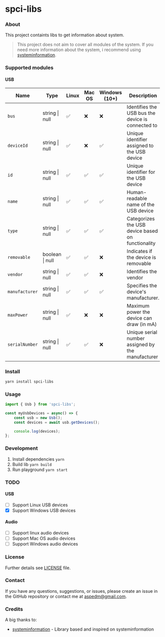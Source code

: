 # spci-libs

### About
This project containts libs to get information about system.

> This project does not aim to cover all modules of the system. If you need more information about the system, i recommend using [systeminformation](https://github.com/sebhildebrandt/systeminformation).

### Supported modules

#### USB
| Name          | Type            | Linux | Mac OS | Windows (10+) | Description                                       |
|---------------|-----------------|-------|--------|---------------|---------------------------------------------------|
|`bus`          | string \| null  | ✅    | ❌    | ❌            | Identifies the USB bus the device is connected to |
|`deviceId`     | string \| null  | ✅    | ❌    | ✅            | Unique identifier assigned to the USB device      |
|`id`           | string \| null  | ✅    | ✅    | ✅            | Unique identifier for the USB device              |
|`name`         | string \| null  | ✅    | ✅    | ✅            | Human-readable name of the USB device             |
|`type`         | string \| null  | ✅    | ✅    | ✅            | Categorizes the USB device based on functionality |
|`removable`    | boolean \| null | ✅    | ✅    | ❌            | Indicates if the device is removable              |
|`vendor`       | string \| null  | ✅    | ✅    | ❌            | Identifies the vendor                             |
|`manufacturer` | string \| null  | ✅    | ✅    | ✅            | Specifies the device's manufacturer.              |
|`maxPower`     | string \| null  | ✅    | ❌    | ❌            | Maximum power the device can draw (in mA)         |
|`serialNumber` | string \| null  | ✅    | ✅    | ❌            | Unique serial number assigned by the manufacturer |

### Install
```sh
yarn install spci-libs
```

### Usage
```ts
import { Usb } from 'spci-libs';

const myUsbDevices = async() => {
    const usb = new Usb();
    const devices = await usb.getDevices();

    console.log(devices);
};
```

### Development
1. Install dependencies ```yarn```
2. Build lib ```yarn build```
3. Run playground ```yarn start```

### TODO
#### USB
- [ ] Support Linux USB devices
- [X] Support Windows USB devices

#### Audio
- [ ] Support linux audio devices
- [ ] Support Mac OS audio devices
- [ ] Support Windows audio devices

### License
Further details see [LICENSE](LICENSE) file.


### Contact
If you have any questions, suggestions, or issues, please create an issue in the GitHub repository or contact me at [aspedm@gmail.com](mailto:aspedm@gmail.com).


### Credits
A big thanks to:
- [systeminformation](https://github.com/sebhildebrandt/systeminformation) - Library based and inspired on systeminformation 